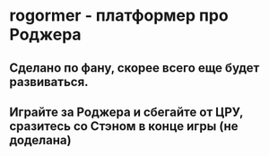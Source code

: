 # rogormer - платформер про Роджера

## Сделано по фану, скорее всего еще будет развиваться.
## Играйте за Роджера и сбегайте от ЦРУ, сразитесь со Стэном в конце игры (не доделана)